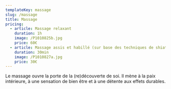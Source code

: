 ```yaml
---
templateKey: massage
slug: /massage
title: Massage
pricing:
  - article: Massage relaxant
    duration: 1h
    image: /P1010825b.jpg
    price: 60€
  - article: Massage assis et habillé (sur base des techniques de shiatsu)
    duration: 30min
    image: /P1010827a.jpg
    price: 30€
---
```

Le massage ouvre la porte de la (re)découverte de soi. Il mène à la paix intérieure, à une sensation de bien être et à une détente aux effets durables.
